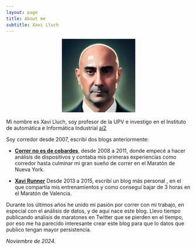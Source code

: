 ```yaml
---
layout: page
title: About me
subtitle: Xavi Lluch
---
```


<center><img src="/assets/img/avatarxavirunner.png" width="200" ></center>


Mi nombre es Xavi Lluch, soy profesor de la UPV e investigo en el Instituto de automática e Informática Industrial [ai2](https://www.ai2.upv.es/)

Soy corredor desde 2007, escribí dos blogs anteriormente:
 * [**Correr no es de cobardes**](https://corrernoesdecobardes.blogspot.com/), desde 2008 a 2011, donde empecé a hacer análisis de dispositivos y contaba mis primeras experiencias como corredor hasta culminar mi gran sueño de correr en el Maratón de Nueva York.

 * [**Xavi Runner**](https://xavirunner.blogspot.com/) Desde 2013 a 2015, escribí un blog más personal , en el que compartía mis entrenamientos y como conseguí bajar de 3 horas en el Maratón de Valencia.

Durante los últimos años he unido mi pasión por correr con mi trabajo, en especial con el análisis de datos, y de aquí nace este blog. Llevo tiempo publicando análisis de maratones en Twitter que se pierden en el tiempo, por eso me ha parecido interesante crear este blog para que lo datos que publico tengan mayor persistencia.

*Noviembre de 2024.*


